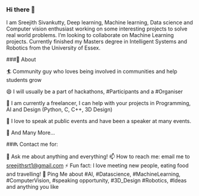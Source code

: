 ### Hi there 👋




I am Sreejith Sivankutty, Deep learning, Machine learning, Data science and Computer vision enthusiast working on some interesting projects to solve real world problems.
I’m looking to collaborate on Machine Learning projects.
Currently finished my Masters degree in Intelligent Systems and Robotics from the University of Essex. 

###🧐 About


🏄‍ Community guy who loves being involved in communities and help students grow

😄 I will usually be a part of hackathons, #Participants and a #Organiser

🔭 I am currently a freelancer, I can help with your projects in Programming, AI and Design (Python, C, C++, 3D Design)

🌱 I love to speak at public events and have been a speaker at many events. 

👯 And Many More...


###📞 Contact me for:

💬 Ask me about anything and everything!
📫 How to reach me: email me to sreejithsrt1@gmail.com
⚡ Fun fact: I love meeting new people, eating food and travelling!
💬 Ping Me about #AI, #Datascience, #MachineLearning, #ComputerVision, #speaking opportunity, #3D_Design #Robotics, #Ideas and anything you like

<!--
**srt3000/srt3000** is a ✨ _special_ ✨ repository because its `README.md` (this file) appears on your GitHub profile.
